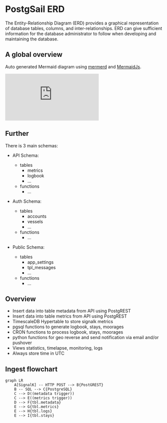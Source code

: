 # PostgSail ERD
The Entity-Relationship Diagram (ERD) provides a graphical representation of database tables, columns, and inter-relationships. ERD can give sufficient information for the database administrator to follow when developing and maintaining the database.

## A global overview
Auto generated Mermaid diagram using [mermerd](https://github.com/KarnerTh/mermerd) and [MermaidJs](https://github.com/mermaid-js/mermaid).

![PostgSail SQL Schema](https://github.com/xbgmsharp/postgsail/tree/main/docs/ERD/postgsail.md "PostgSail SQL Schema")

## Further
There is 3 main schemas:
- API Schema:
  - tables
    - metrics
    - logbook
    - ...
  - functions
    - ...

- Auth Schema:
  - tables
    - accounts
    - vessels
    - ...
  - functions
    - ...

- Public Schema:
  - tables
    - app_settings
    - tpl_messages
    - ...
  - functions
    - ...

## Overview
- Insert data into table metadata from API using PostgREST
- Insert data into table metrics from API using PostgREST
- TimescaleDB Hypertable to store signalk metrics
- pgsql functions to generate logbook, stays, moorages
- CRON functions to process logbook, stays, moorages
- python functions for geo reverse and send notification via email and/or pushover
- Views statistics, timelapse, monitoring, logs
- Always store time in UTC

## Ingest flowchart
```mermaid
graph LR
    A[SignalK] -- HTTP POST --> B{PostGREST}
    B -- SQL --> C{PostgreSQL}
    C --> D((metadata trigger))
    C --> E((metrics trigger))
    D --> F{tbl.metadata}
    E --> G{tbl.metrics}
    E --> H{tbl.logs}
    E --> I{tbl.stays}
```
